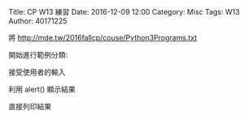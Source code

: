 Title: CP W13 練習
Date: 2016-12-09 12:00
Category: Misc
Tags: W13
Author: 40171225

將 <a href="http://mde.tw/2016fallcp/couse/Python3Programs.txt">http://mde.tw/2016fallcp/couse/Python3Programs.txt</a> 

<!-- PELICAN_END_SUMMARY -->

<!-- 導入 Brython 標準程式庫 -->

<script type="text/javascript" 
    src="https://cdn.rawgit.com/brython-dev/brython/master/www/src/brython_dist.js">
</script>

<!-- 啟動 Brython -->

<script>
window.onload=function(){
brython(1);
}
</script>

<!-- 以下實際利用  Brython 畫圖 -->
<div id="container"></div>
<script type="text/python3">
from browser import document as doc
from browser import html
container = doc['container']
mystring =""
num = input("請輸入重複執行次數:")
#for i in range(1,11):
for i in range(1,int(num)+1):
    mystring += str(i) + ": s40171225" + html.BR()
container <= mystring
</script>

開始進行範例分類:

接受使用者的輸入

利用 alert() 顯示結果

直接列印結果